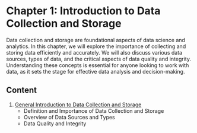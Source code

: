 # Chapter 1: Introduction to Data Collection and Storage

Data collection and storage are foundational aspects of data science and analytics. In this chapter, we will explore the importance of collecting and storing data efficiently and accurately. We will also discuss various data sources, types of data, and the critical aspects of data quality and integrity. Understanding these concepts is essential for anyone looking to work with data, as it sets the stage for effective data analysis and decision-making.

## Content

1. [General Introduction to Data Collection and Storage](./01_Introduction.md)
   - Definition and Importance of Data Collection and Storage
   - Overview of Data Sources and Types
   - Data Quality and Integrity
